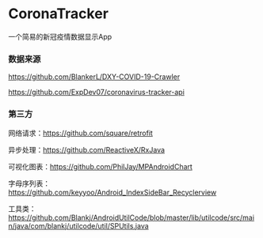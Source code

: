 # CoronaTracker

一个简易的新冠疫情数据显示App

### 数据来源
https://github.com/BlankerL/DXY-COVID-19-Crawler

https://github.com/ExpDev07/coronavirus-tracker-api

### 第三方

网络请求：https://github.com/square/retrofit

异步处理：https://github.com/ReactiveX/RxJava

可视化图表：https://github.com/PhilJay/MPAndroidChart

字母序列表：https://github.com/keyyoo/Android_IndexSideBar_Recyclerview

工具类：https://github.com/Blankj/AndroidUtilCode/blob/master/lib/utilcode/src/main/java/com/blankj/utilcode/util/SPUtils.java